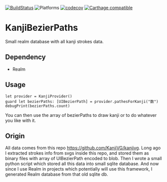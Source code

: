 [![BuildStatus](https://travis-ci.org/haawa799/KanjiBezierPaths.svg?branch=master)](https://travis-ci.org/haawa799/KanjiBezierPaths)
![Platforms](https://img.shields.io/badge/platform-iOS%2C%20macOS%2C%20tvOS-556f99.svg)
[![codecov](https://codecov.io/gh/haawa799/KanjiBezierPaths/branch/master/graph/badge.svg)](https://codecov.io/gh/haawa799/KanjiBezierPaths)
[![Carthage compatible](https://img.shields.io/badge/Carthage-compatible-4BC51D.svg?style=flat)](https://github.com/Carthage/Carthage)

# KanjiBezierPaths
Small realm database with all kanji strokes data.

## Dependency

- Realm

## Usage

```
let provider = KanjiProvider()
guard let bezierPaths: [UIBezierPath] = provider.pathesForKanji("数")
debugPrint(bezierPaths.count)
```

You can then use the array of bezierPaths to draw kanji or to do whatever you like with it.

## Origin

All data comes from this repo https://github.com/KanjiVG/kanjivg.
Long ago I extracted strokes info from svgs inside this repo, and stored them as binary files with array of UIBezierPath encoded to blob. Then I wrote a small python script which stored all this data into small sqlite database. And now since I use Realm in projects which potentially will use this framework, I generated Realm database from that old sqlite db.
